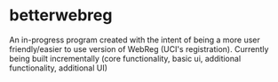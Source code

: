 # betterwebreg
An in-progress program created with the intent of being a more user friendly/easier to use version of WebReg (UCI's registration). Currently being built incrementally (core functionality, basic ui, additional functionality, additional UI)
